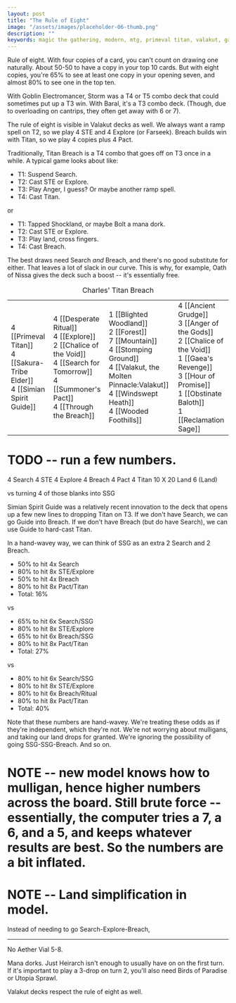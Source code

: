 ```yaml
---
layout: post
title: "The Rule of Eight"
image: "/assets/images/placeholder-06-thumb.png"
description: ""
keywords: magic the gathering, modern, mtg, primeval titan, valakut, games, desperate ritual, GPOKC
---
```


Rule of eight. With four copies of a card, you can't count on drawing one naturally. About 50-50 to have a copy in your top 10 cards. But with eight copies, you're 65% to see at least one copy in your opening seven, and almost 80% to see one in the top ten. 

With Goblin Electromancer, Storm was a T4 or T5 combo deck that could sometimes put up a T3 win. With Baral, it's a T3 combo deck. (Though, due to overloading on cantrips, they often get away with 6 or 7). 

The rule of eight is visible in Valakut decks as well. We always want a ramp spell on T2, so we play 4 STE and 4 Explore (or Farseek). Breach builds win with Titan, so we play 4 copies plus 4 Pact. 

Traditionally, Titan Breach is a T4 combo that goes off on T3 once in a while. A typical game looks about like:

- T1: Suspend Search.
- T2: Cast STE or Explore. 
- T3: Play Anger, I guess? Or maybe another ramp spell. 
- T4: Cast Titan. 

or

- T1: Tapped Shockland, or maybe Bolt a mana dork.
- T2: Cast STE or Explore. 
- T3: Play land, cross fingers. 
- T4: Cast Breach. 

The best draws need Search *and* Breach, and there's no good substitute for either. That leaves a lot of slack in our curve. This is why, for example, Oath of Nissa gives the deck such a boost -- it's essentially free. 





<table class="cardlist-with-sideboard">
    <caption class="deckname">Charles' Titan Breach</caption>
    <tr>
        <td>
            4 [[Primeval Titan]]<br>
            4 [[Sakura-Tribe Elder]]<br>
            4 [[Simian Spirit Guide]]<br>
        </td>
        <td>
            4 [[Desperate Ritual]]<br>
            4 [[Explore]]<br>
            2 [[Chalice of the Void]]<br>
            4 [[Search for Tomorrow]]<br>
            4 [[Summoner's Pact]]<br>
            4 [[Through the Breach]]<br>
        </td>
        <td>
            1 [[Blighted Woodland]]<br>
            2 [[Forest]]<br>
            7 [[Mountain]]<br>
            4 [[Stomping Ground]]<br>
            4 [[Valakut, the Molten Pinnacle:Valakut]]<br>
            4 [[Windswept Heath]]<br>
            4 [[Wooded Foothills]]<br>
        </td>
        <td>
            4 [[Ancient Grudge]]<br>
            3 [[Anger of the Gods]]<br>
            2 [[Chalice of the Void]]<br>
            1 [[Gaea's Revenge]]<br>
            3 [[Hour of Promise]]<br>
            1 [[Obstinate Baloth]]<br>
            1 [[Reclamation Sage]]<br>
        </td>
    </tr>
</table>



# TODO -- run a few numbers. 

4 Search
4 STE
4 Explore
4 Breach
4 Pact
4 Titan
10 X
20 Land
6 (Land)

vs turning 4 of those blanks into SSG

Simian Spirit Guide was a relatively recent innovation to the deck that opens up a few new lines to dropping Titan on T3. If we don't have Search, we can go Guide into Breach. If we don't have Breach (but do have Search), we can use Guide to hard-cast Titan. 

In a hand-wavey way, we can think of SSG as an extra 2 Search and 2 Breach. 

- 50% to hit 4x Search
- 80% to hit 8x STE/Explore
- 50% to hit 4x Breach
- 80% to hit 8x Pact/Titan
- Total: 16%

vs

- 65% to hit 6x Search/SSG
- 80% to hit 8x STE/Explore
- 65% to hit 6x Breach/SSG
- 80% to hit 8x Pact/Titan
- Total: 27%

vs

- 80% to hit 6x Search/SSG
- 80% to hit 8x STE/Explore
- 80% to hit 6x Breach/Ritual
- 80% to hit 8x Pact/Titan
- Total: 40%

Note that these numbers are hand-wavey. We're treating these odds as if they're independent, which they're not. We're not worrying about mulligans, and taking our land drops for granted. We're ignoring the possibility of going SSG-SSG-Breach. And so on. 





# NOTE -- new model knows how to mulligan, hence higher numbers across the board. Still brute force -- essentially, the computer tries a 7, a 6, and a 5, and keeps whatever results are best. So the numbers are a bit inflated. 

# NOTE -- Land simplification in model. 


Instead of needing to go Search-Explore-Breach, 









---




No Aether Vial 5-8. 

Mana dorks. Just Heirarch isn't enough to usually have on on the first turn. If it's important to play a 3-drop on turn 2, you'll also need Birds of Paradise or Utopia Sprawl. 

Valakut decks respect the rule of eight as well. 

